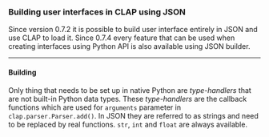 ### Building user interfaces in CLAP using JSON

Since version 0.7.2 it is possible to build user interface entirely in JSON and
use CLAP to load it.
Since 0.7.4 every feature that can be used when creating interfaces using Python API is also
available using JSON builder.


----

#### Building

Only thing that needs to be set up in native Python are *type-handlers* that are not built-in
Python data types.
These *type-handlers* are the callback functions which are used for `arguments`
parameter in `clap.parser.Parser.add()`. In JSON they are referred to as strings and need
to be replaced by real functions. `str`, `int` and `float` are always available.
